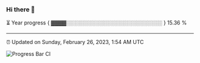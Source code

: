 ### Hi there 👋

⏳ Year progress { ▓▓▓▓░░░░░░░░░░░░░░░░░░░░░░░░░░ } 15.36 %

---

⏰ Updated on Sunday, February 26, 2023, 1:54 AM UTC

![Progress Bar CI](https://github.com/arthurbuhl/arthurbuhl/workflows/Progress%20Bar%20CI/badge.svg)
